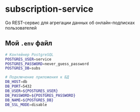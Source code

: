 # subscription-service

Go REST-сервис для агрегации данных об онлайн-подписках пользователей

## Мой `.env` файл
```bash
# Контейнер PostgreSQL
POSTGRES_USER=service
POSTGRES_PASSWORD=never_guess_password
POSTGRES_DB=subs

# Подключение приложения к БД
DB_HOST=db
DB_PORT=5432
DB_USER=${POSTGRES_USER}
DB_PASSWORD=${POSTGRES_PASSWORD}
DB_NAME=${POSTGRES_DB}
DB_SSL_MODE=disable
```
